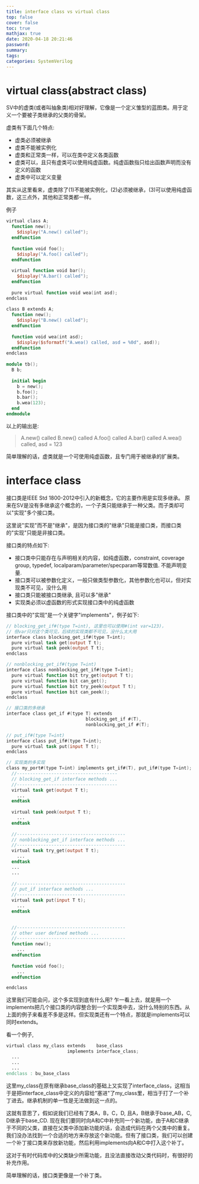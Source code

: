 ```yaml
---
title: interface class vs virtual class
top: false
cover: false
toc: true
mathjax: true
date: 2020-04-18 20:21:46
password:
summary:
tags:
categories: SystemVerilog
---
```



# virtual class(abstract class)
SV中的虚类(或者叫抽象类)相对好理解，它像是一个定义雏型的蓝图类。用于定义一个要被子类继承的父类的骨架。
<!--- more --->
虚类有下面几个特点:
 - 虚类必须被继承
 - 虚类不能被实例化
 - 虚类和正常类一样，可以在类中定义各类函数
 - 虚类可以，且只有虚类可以使用纯虚函数。纯虚函数指只给出函数声明而没有定义的函数
 - 虚类中可以定义变量

其实从这里看来，虚类除了(1)不能被实例化，(2)必须被继承，(3)可以使用纯虚函数，这三点外，其他和正常类都一样。

例子

```verilog
virtual class A;
  function new();
    $display("A.new() called");
  endfunction
  
  function void foo();
    $display("A.foo() called");
  endfunction
  
  virtual function void bar();
    $display("A.bar() called");
  endfunction
  
  pure virtual function void wea(int asd);
endclass
    
class B extends A;
  function new();
    $display("B.new() called");
  endfunction
  
  function void wea(int asd);
    $display($sformatf("A.wea() called, asd = %0d", asd));
  endfunction
endclass
    
module tb();
  B b;
  
  initial begin
    b = new();
    b.foo();
    b.bar();
    b.wea(123);
  end
endmodule
```

以上的输出是:
> A.new() called
> B.new() called
> A.foo() called
> A.bar() called
> A.wea() called, asd = 123

简单理解的话，虚类就是一个可使用纯虚函数，且专门用于被继承的扩展类。


# interface class
接口类是IEEE Std 1800-2012中引入的新概念，它的主要作用是实现多继承。
原来在SV是没有多继承这个概念的，一个子类只能继承于一种父类。而子类却可以"实现"多个接口类。

这里说"实现"而不是"继承"，是因为接口类的"继承"只能是接口类，而接口类的"实现"只能是非接口类。

接口类的特点如下:
 - 接口类中只能存在与声明相关的内容，如纯虚函数，constraint, coverage group, typedef, localparam/parameter/specparam等常数值. 不能声明变量.
 - 接口类可以被参数化定义，一般只做类型参数化，其他参数化也可以，但对实现类不可见，没什么用
 - 接口类只能被接口类继承, 且可以多"继承"
 - 实现类必须以虚函数的形式实现接口类中的纯虚函数
 
接口类中的"实现"是一个关键字"implements"，例子如下:
~~~verilog
// blocking_get_if#(type T=int), 这里也可以使用#(int var=123)，
// 但var只对这个类可见，后续的实现类都不可见，没什么太大用
interface class blocking_get_if#(type T=int);
  pure virtual task get(output T t);
  pure virtual task peek(output T t);
endclass

// nonblocking_get_if#(type T=int)
interface class nonblocking_get_if#(type T=int);
  pure virtual function bit try_get(output T t);
  pure virtual function bit can_get();
  pure virtual function bit try_peek(output T t);
  pure virtual function bit can_peek();
endclass

// 接口类的多继承
interface class get_if #(type T) extends 
                              blocking_get_if #(T), 
		  					  nonblocking_get_if #(T);

// put_if#(type T=int)
interface class put_if#(type T=int);
  pure virtual task put(input T t);
endclass

// 实现类的多实现
class my_port#(type T=int) implements get_if#(T), put_if#(type T=int);
  //--------------------------------------
  // blocking_get_if interface methods ...
  //--------------------------------------
  virtual task get(output T t);
	...
  endtask
  
  virtual task peek(output T t);
	...
  endtask
  
  //-----------------------------------------
  // nonblocking_get_if interface methods ...
  //-----------------------------------------
  virtual task try_get(output T t);
	...
  endtask
  ...
  ...
  
  //-----------------------------------------
  // put_if interface methods ...
  //-----------------------------------------
  virtual task put(input T t);
    ...
  endtask
  

  //-----------------------------------------
  // other user defined methods ...
  //-----------------------------------------
  function new();
    ...
  endfunction
  
  function void foo();
    ...
  endfunction

endclass
~~~


这里我们可能会问，这个多实现到底有什么用? 乍一看上去，就是用一个implements把几个接口类的内容整合到一个实现类中去，没什么特别的东西。从上面的例子来看差不多是这样。但实现类还有一个特点，那就是implements可以同时extends。

看一个例子,
~~~verilog
virtual class my_class extends    base_class 
                       implements interface_class;
  ...
  ...
  ...
endclass : bu_base_class
~~~

这里my_class在原有继承base_class的基础上又实现了interface_class，这相当于是把interface_class中定义的内容给"塞进"了my_class里，相当于打了一个补丁进去。继承机制的单一性是无法做到这一点的。

这就有意思了，假如说我们已经有了类A，B，C，D, 且A，B继承于base_AB，C, D继承于base_CD. 现在我们要同时向A和C中补充同一个新功能，由于A和C继承于不同的父类，直接在父类中添加新功能的话，会造成代码在两个父类中的重复。我们没办法找到一个合适的地方来存放这个新功能。但有了接口类，我们可以创建一个补丁接口类来存放新功能，然后利用implements向A和C中打入这个补丁。

这对于有时代码库中的父类缺少所需功能，且没法直接改动父类代码时，有很好的补充作用。

简单理解的话，接口类更像是一个补丁类。

